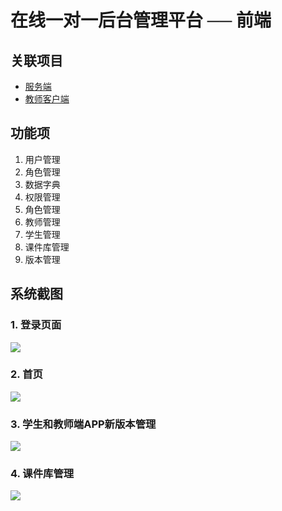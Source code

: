 # 在线一对一后台管理平台 ── 前端
## 关联项目
- [服务端](https://github.com/Kimentanm/mf-edu-server)
- [教师客户端](https://github.com/Kimentanm/mf-edu-teacher)

## 功能项
1. 用户管理
2. 角色管理
3. 数据字典
4. 权限管理
5. 角色管理
6. 教师管理
7. 学生管理
8. 课件库管理
9. 版本管理

## 系统截图
### 1. 登录页面
![](https://cdn.jsdelivr.net/gh/kimentanm/image-store/img/202109082250039.png)

### 2. 首页
![](https://cdn.jsdelivr.net/gh/kimentanm/image-store/img/202109082251498.png)

### 3. 学生和教师端APP新版本管理
![](https://cdn.jsdelivr.net/gh/kimentanm/image-store/img/202109082252947.png)

### 4. 课件库管理
![](https://cdn.jsdelivr.net/gh/kimentanm/image-store/img/202109082253810.png)
